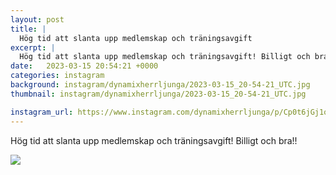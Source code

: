 ```yaml
---
layout: post
title: |
  Hög tid att slanta upp medlemskap och träningsavgift
excerpt: |
  Hög tid att slanta upp medlemskap och träningsavgift! Billigt och bra!!
date:   2023-03-15 20:54:21 +0000
categories: instagram
background: instagram/dynamixherrljunga/2023-03-15_20-54-21_UTC.jpg
thumbnail: instagram/dynamixherrljunga/2023-03-15_20-54-21_UTC.jpg

instagram_url: https://www.instagram.com/dynamixherrljunga/p/Cp0t6jGj1om
---
```

Hög tid att slanta upp medlemskap och träningsavgift! Billigt och bra!!



<img src='{{ site.baseurl }}/instagram/dynamixherrljunga/2023-03-15_20-54-21_UTC.jpg' class='img-fluid' />
